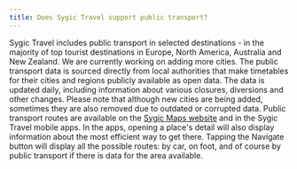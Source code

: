 ```yaml
---
title: Does Sygic Travel support public transport?
---
```


Sygic Travel includes public transport in selected destinations - in the majority of top tourist destinations in Europe, North America, Australia and New Zealand. We are currently working on adding more cities.
The public transport data is sourced directly from local authorities that make timetables for their cities and regions publicly available as open data. The data is updated daily, including information about various closures, diversions and other changes. Please note that although new cities are being added, sometimes they are also removed due to outdated or corrupted data.
Public transport routes are available on the [Sygic Maps website](https://maps.sygic.com) and in the Sygic Travel mobile apps. In the apps, opening a place's detail will also display information about the most efficient way to get there. Tapping the Navigate button will display all the possible routes: by car, on foot, and of course by public transport if there is data for the area available.




